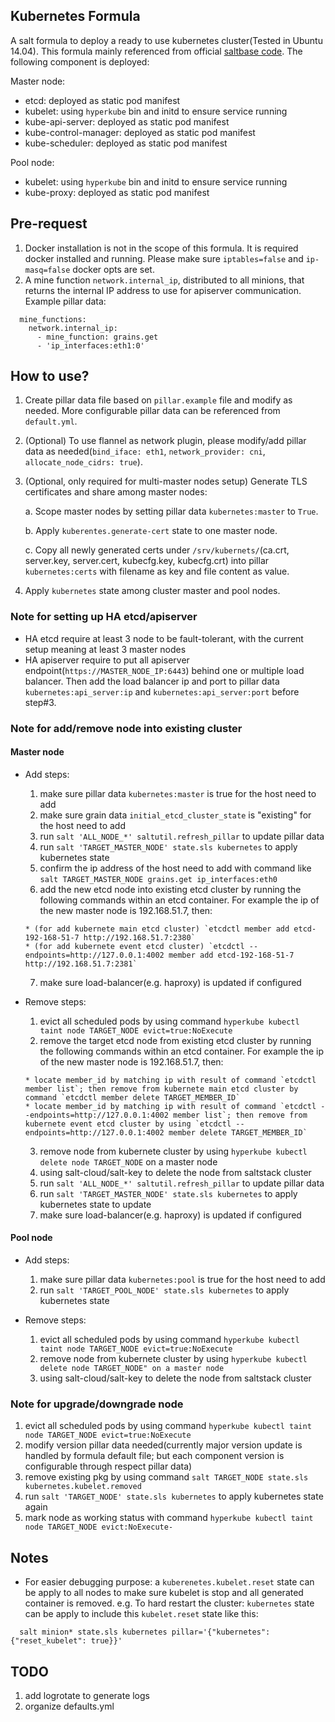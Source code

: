 ## Kubernetes Formula

A salt formula to deploy a ready to use kubernetes cluster(Tested in Ubuntu 14.04). This formula mainly referenced from official [saltbase code](https://github.com/kubernetes/kubernetes/tree/master/cluster/saltbase).
The following component is deployed:

Master node:

  * etcd: deployed as static pod manifest
  * kubelet: using `hyperkube` bin and initd to ensure service running
  * kube-api-server: deployed as static pod manifest
  * kube-control-manager: deployed as static pod manifest
  * kube-scheduler: deployed as static pod manifest

Pool node:

  * kubelet: using `hyperkube` bin and initd to ensure service running
  * kube-proxy: deployed as static pod manifest

## Pre-request

1. Docker installation is not in the scope of this formula. It is required docker installed and running. Please make sure `iptables=false` and `ip-masq=false` docker opts are set.
2. A mine function `network.internal_ip`, distributed to all minions, that returns the internal IP address to use for apiserver communication. Example pillar data:

```
  mine_functions:
    network.internal_ip:
      - mine_function: grains.get
      - 'ip_interfaces:eth1:0'
```

## How to use?

1. Create pillar data file based on `pillar.example` file and modify as needed. More configurable pillar data can be referenced from `default.yml`.
2. (Optional) To use flannel as network plugin, please modify/add pillar data as needed(`bind_iface: eth1`, `network_provider: cni`, `allocate_node_cidrs: true`). 
3. (Optional, only required for multi-master nodes setup) Generate TLS certificates and share among master nodes:

    a. Scope master nodes by setting pillar data `kubernetes:master` to `True`.
  
    b. Apply `kuberentes.generate-cert` state to one master node.
  
    c. Copy all newly generated certs under `/srv/kubernets/`(ca.crt, server.key, server.cert, kubecfg.key, kubecfg.crt) into pillar `kubernetes:certs` with filename as key and file content as value.
  
4. Apply `kubernetes` state among cluster master and pool nodes.

### Note for setting up HA etcd/apiserver
* HA etcd require at least 3 node to be fault-tolerant, with the current setup meaning at least 3 master nodes
* HA apiserver require to put all apiserver endpoint(`https://MASTER_NODE_IP:6443`) behind one or multiple load balancer. Then add the load balancer ip and port to pillar data `kubernetes:api_server:ip` and `kubernetes:api_server:port` before step#3.

### Note for add/remove node into existing cluster

#### Master node

* Add steps:

    1. make sure pillar data `kubernetes:master` is true for the host need to add
    2. make sure grain data `initial_etcd_cluster_state` is "existing" for the host need to add
    3. run `salt 'ALL_NODE_*' saltutil.refresh_pillar` to update pillar data
    4. run `salt 'TARGET_MASTER_NODE' state.sls kubernetes` to apply kubernetes state
    5. confirm the ip address of the host need to add with command like `salt TARGET_MASTER_NODE grains.get ip_interfaces:eth0`
    6. add the new etcd node into existing etcd cluster by running the following commands within an etcd container. For example the ip of the new master node is 192.168.51.7, then:
    
      * (for add kubernete main etcd cluster) `etcdctl member add etcd-192-168-51-7 http://192.168.51.7:2380`
      * (for add kubernete event etcd cluster) `etcdctl --endpoints=http://127.0.0.1:4002 member add etcd-192-168-51-7 http://192.168.51.7:2381`
      
    7. make sure load-balancer(e.g. haproxy) is updated if configured 

* Remove steps:

    1. evict all scheduled pods by using command `hyperkube kubectl taint node TARGET_NODE evict=true:NoExecute`
    2. remove the target etcd node from existing etcd cluster by running the following commands within an etcd container. For example the ip of the new master node is 192.168.51.7, then:
    
      * locate member_id by matching ip with result of command `etcdctl member list`; then remove from kubernete main etcd cluster by command `etcdctl member delete TARGET_MEMBER_ID`
      * locate member_id by matching ip with result of command `etcdctl --endpoints=http://127.0.0.1:4002 member list`; then remove from kubernete event etcd cluster by using `etcdctl --endpoints=http://127.0.0.1:4002 member delete TARGET_MEMBER_ID` 
      
    3. remove node from kubernete cluster by using `hyperkube kubectl delete node TARGET_NODE` on a master node
    4. using salt-cloud/salt-key to delete the node from saltstack cluster
    5. run `salt 'ALL_NODE_*' saltutil.refresh_pillar` to update pillar data
    6. run `salt 'TARGET_MASTER_NODE' state.sls kubernetes` to apply kubernetes state to update
    7. make sure load-balancer(e.g. haproxy) is updated if configured 


#### Pool node

* Add steps:

    1. make sure pillar data `kubernetes:pool` is true for the host need to add
    2. run `salt 'TARGET_POOL_NODE' state.sls kubernetes` to apply kubernetes state

* Remove steps:

    1. evict all scheduled pods by using command `hyperkube kubectl taint node TARGET_NODE evict=true:NoExecute`
    2. remove node from kubernete cluster by using `hyperkube kubectl delete node TARGET_NODE" on a master node`
    3. using salt-cloud/salt-key to delete the node from saltstack cluster 

### Note for upgrade/downgrade node

  1. evict all scheduled pods by using command `hyperkube kubectl taint node TARGET_NODE evict=true:NoExecute`
  2. modify version pillar data needed(currently major version update is handled by formula default file; but each component version is configurable through respect pillar data)
  3. remove existing pkg by using command `salt TARGET_NODE state.sls kubernetes.kubelet.removed`
  4. run `salt 'TARGET_NODE' state.sls kubernetes` to apply kubernetes state again
  5. mark node as working status with command `hyperkube kubectl taint node TARGET_NODE evict:NoExecute-` 

## Notes

* For easier debugging purpose: a `kuberenetes.kubelet.reset` state can be apply to all nodes to make sure kubelet is stop and all generated container is removed. e.g. To hard restart the cluster: `kubernetes` state can be apply to include this `kubelet.reset` state like this:

```
  salt minion* state.sls kubernetes pillar='{"kubernetes":{"reset_kubelet": true}}'
```
## TODO

1. add logrotate to generate logs
2. organize defaults.yml
